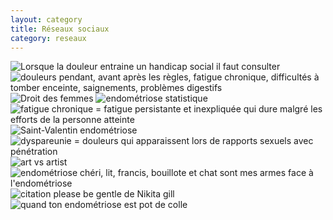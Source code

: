 ```yaml
---
layout: category
title: Réseaux sociaux
category: reseaux
---
```

<div class="reseaux">
    <img src="../assets/images/reseaux/pasnormal.png" title="Quand faut-il consulter" alt="Lorsque la douleur entraine un handicap social il faut consulter">
    <img src="../assets/images/reseaux/douleurs.png" title="Les symptomes les plus fréquents de l'endométriose" alt="douleurs pendant, avant après les règles, fatigue chronique, difficultés à tomber enceinte, saignements, problèmes digestifs">
    <img src="../assets/images/reseaux/8mars.png" title="Journée internationale du droit des femmes" alt="Droit des femmes">
    <img src="../assets/images/reseaux/1in10.png" title="I'm on in ten" alt="endométriose statistique">
    <img src="../assets/images/reseaux/JS2.png" title="Jeudi Symptome fatigue chronique" alt="fatigue chronique = fatigue persistante et inexpliquée qui dure malgré les efforts de la personne atteinte">
    <img src="../assets/images/reseaux/saint-val.png" title="Rendez-vous galant avec mon endométriose" alt="Saint-Valentin endométriose">
    <img src="../assets/images/reseaux/JS1.png" title="Jeudi Symptome La dyspareunie" alt="dyspareunie = douleurs qui apparaissent lors de rapports sexuels avec pénétration">
    <img src="../assets/images/reseaux/artvsartist.jpg" title="Bilan roman graphique" alt="art vs artist">
    <img src="../assets/images/reseaux/armes.png" title="Mes armes face à l'endométriose" alt="endométriose chéri, lit, francis, bouillote et chat sont mes armes face à l'endométriose">
    <img src="../assets/images/reseaux/citation2.png" title="Citation Nikita Gill please be gentle" alt="citation please be gentle de Nikita gill">
    <img src="../assets/images/reseaux/instagram.png" title="Quand ton endométriose est pot de colle" alt="quand ton endométriose est pot de colle">
</div>

    
